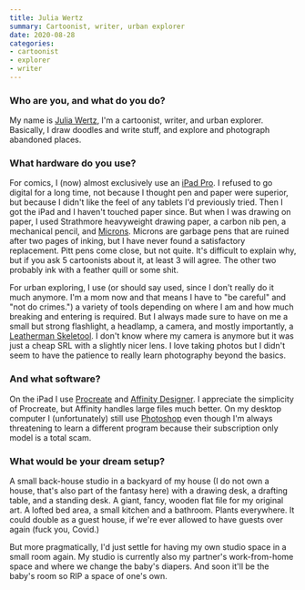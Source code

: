 ```yaml
---
title: Julia Wertz
summary: Cartoonist, writer, urban explorer
date: 2020-08-28
categories:
- cartoonist 
- explorer
- writer
---
```


### Who are you, and what do you do?

My name is [Julia Wertz](http://www.juliawertz.com/ "Julia's website."), I'm a cartoonist, writer, and urban explorer. Basically, I draw doodles and write stuff, and explore and photograph abandoned places.

### What hardware do you use?

For comics, I (now) almost exclusively use an [iPad Pro][ipad-pro]. I refused to go digital for a long time, not because I thought pen and paper were superior, but because I didn't like the feel of any tablets I'd previously tried. Then I got the iPad and I haven't touched paper since. But when I was drawing on paper, I used Strathmore heavyweight drawing paper, a carbon nib pen, a mechanical pencil, and [Microns][pigma-micron]. Microns are garbage pens that are ruined after two pages of inking, but I have never found a satisfactory replacement. Pitt pens come close, but not quite. It's difficult to explain why, but if you ask 5 cartoonists about it, at least 3 will agree. The other two probably ink with a feather quill or some shit.

For urban exploring, I use (or should say used, since I don't really do it much anymore. I'm a mom now and that means I have to "be careful" and "not do crimes.") a variety of tools depending on where I am and how much breaking and entering is required. But I always made sure to have on me a small but strong flashlight, a headlamp, a camera, and mostly importantly, a [Leatherman Skeletool][skeletool]. I don't know where my camera is anymore but it was just a cheap SRL with a slightly nicer lens. I love taking photos but I didn't seem to have the patience to really learn photography beyond the basics.

### And what software?

On the iPad I use [Procreate][procreate-ios] and [Affinity Designer][affinity-designer-ios]. I appreciate the simplicity of Procreate, but Affinity handles large files much better. On my desktop computer I (unfortunately) still use [Photoshop][] even though I'm always threatening to learn a different program because their subscription only model is a total scam.

### What would be your dream setup?

A small back-house studio in a backyard of my house (I do not own a house, that's also part of the fantasy here) with a drawing desk, a drafting table, and a standing desk. A giant, fancy, wooden flat file for my original art. A lofted bed area, a small kitchen and a bathroom. Plants everywhere. It could double as a guest house, if we're ever allowed to have guests over again (fuck you, Covid.)

But more pragmatically, I'd just settle for having my own studio space in a small room again. My studio is currently also my partner's work-from-home space and where we change the baby's diapers. And soon it'll be the baby's room so RIP a space of one's own.

[affinity-designer-ios]: https://apps.apple.com/us/app/affinity-designer/id1274090551 "A graphic design app for iOS."
[ipad-pro]: https://en.wikipedia.org/wiki/IPad_Pro "An iOS tablet."
[photoshop]: https://www.adobe.com/products/photoshop.html "A bitmap image editor."
[pigma-micron]: https://www.sakuraofamerica.com/Pen-Archival "A technical pen with archival pigmented ink."
[procreate-ios]: https://itunes.apple.com/us/app/procreate/id425073498 "A powerful illustration app."
[skeletool]: https://www.leatherman.com/18.html "A stainless steel multi-tool."
